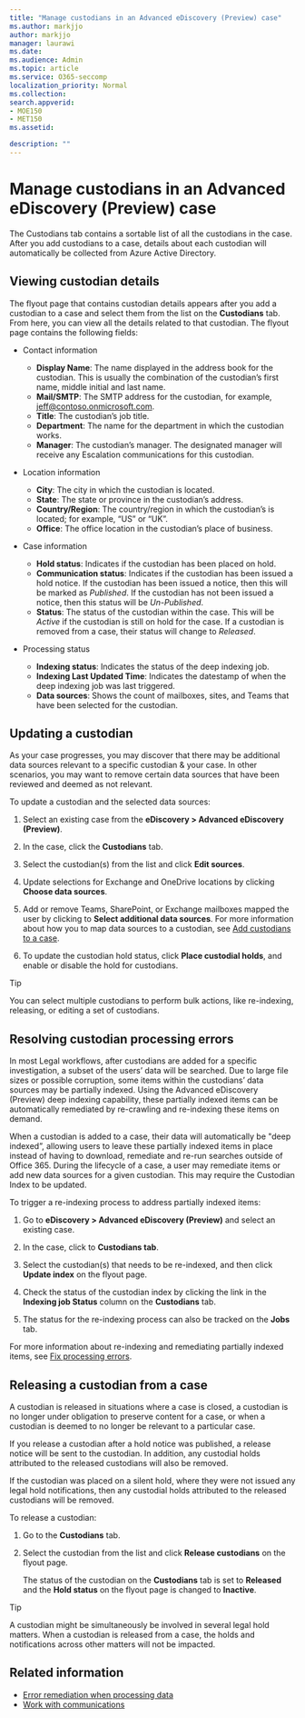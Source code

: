 ```yaml
---
title: "Manage custodians in an Advanced eDiscovery (Preview) case"
ms.author: markjjo
author: markjjo
manager: laurawi
ms.date: 
ms.audience: Admin
ms.topic: article
ms.service: O365-seccomp
localization_priority: Normal
ms.collection: 
search.appverid: 
- MOE150
- MET150
ms.assetid: 

description: ""
---
```

# Manage custodians in an Advanced eDiscovery (Preview) case

The Custodians tab contains a sortable list of all the custodians in the case. After you add custodians to a case, details about each custodian will automatically be collected from Azure Active Directory.

## Viewing custodian details

The flyout page that contains custodian details appears after you add a custodian to a case and select them from the list on the **Custodians** tab. From here, you can view all the details related to that custodian. The flyout page contains the following fields:

- Contact information

  - **Display Name**: The name displayed in the address book for the custodian. This is usually the combination of the custodian’s first name, middle initial and last name.
  - **Mail/SMTP**: The SMTP address for the custodian, for example, jeff@contoso.onmicrosoft.com.  
  - **Title**: The custodian’s job title.
  - **Department**: The name for the department in which the custodian works.
  - **Manager**: The custodian’s manager. The designated manager will receive any Escalation communications for this custodian.
  
- Location information

  - **City**: The city in which the custodian is located.
  - **State**: The state or province in the custodian’s address.
  - **Country/Region**: The country/region in which the custodian’s is located; for example, “US” or “UK”.
  - **Office**: The office location in the custodian’s place of business.

- Case information

  - **Hold status**: Indicates if the custodian has been placed on hold. 
  - **Communication status**: Indicates if the custodian has been issued a hold notice. If the custodian has been issued a notice, then this will be marked as *Published*. If the custodian has not been issued a notice, then this status will be *Un-Published*. 
  - **Status**: The status of the custodian within the case. This will be *Active* if the custodian is still on hold for the case. If a custodian is removed from a case, their status will change to *Released*. 

- Processing status

  - **Indexing status**: Indicates the status of the deep indexing job.  
  - **Indexing Last Updated Time**: Indicates the datestamp of when the deep indexing job was last triggered.
  - **Data sources**: Shows the count of mailboxes, sites, and Teams that have been selected for the custodian.

## Updating a custodian

As your case progresses, you may discover that there may be additional data sources relevant to a specific custodian & your case. In other scenarios, you may want to remove certain data sources that have been reviewed and deemed as not relevant.

To update a custodian and the selected data sources:

1. Select an existing case from the **eDiscovery > Advanced eDiscovery (Preview)**.
  
2. In the case, click the **Custodians** tab.
  
3. Select the custodian(s) from the list and click **Edit sources**.
  
4. Update selections for Exchange and OneDrive locations by clicking **Choose data sources**.
  
5. Add or remove Teams, SharePoint, or Exchange mailboxes mapped the user by clicking to **Select additional data sources**. For more information about how you to map data sources to a custodian, see [Add custodians to a case](add-custodians-to-case.md).
  
6. To update the custodian hold status, click **Place custodial holds**, and enable or disable the hold for custodians.

> [!TIP]
> You can select multiple custodians to perform bulk actions, like re-indexing, releasing, or editing a set of custodians.

## Resolving custodian processing errors

In most Legal workflows, after custodians are added for a specific investigation, a subset of the users’ data will be searched. Due to large file sizes or possible corruption, some items within the custodians’ data sources may be partially indexed. Using the Advanced eDiscovery (Preview) deep indexing capability, these partially indexed items can be automatically remediated by re-crawling and re-indexing these items on demand. 

When a custodian is added to a case, their data will automatically be "deep indexed”, allowing users to leave these partially indexed items in place instead of having to download, remediate and re-run searches outside of Office 365. During the lifecycle of a case, a user may remediate items or add new data sources for a given custodian. This may require the Custodian Index to be updated. 

To trigger a re-indexing process to address partially indexed items:

1. Go to **eDiscovery > Advanced eDiscovery (Preview)** and select an existing case.

2. In the case, click to **Custodians tab**. 

3. Select the custodian(s) that needs to be re-indexed, and then click **Update index** on the flyout page.

4. Check the status of the custodian index by clicking the link in the **Indexing job Status** column on the **Custodians** tab.  

5. The status for the re-indexing process can also be tracked on the **Jobs** tab.

For more information about re-indexing and remediating partially indexed items, see [Fix processing errors](processing-data-for-case.md).

## Releasing a custodian from a case

A custodian is released in situations where a case is closed, a custodian is no longer under obligation to preserve content for a case, or when a custodian is deemed to no longer be relevant to a particular case. 

If you release a custodian after a hold notice was published, a release notice will be sent to the custodian. In addition, any custodial holds attributed to the released custodians will also be removed.

If the custodian was placed on a silent hold, where they were not issued any legal hold notifications, then any custodial holds attributed to the released custodians will be removed.  

To release a custodian: 

1.	Go to the **Custodians** tab.

2.	Select the custodian from the list and click **Release custodians** on the flyout page.

    The status of the custodian on the **Custodians** tab is set to **Released** and the **Hold status** on the flyout page is changed to **Inactive**. 

> [!TIP]
> A custodian might be simultaneously be involved in several legal hold matters. When a custodian is released from a case, the holds and notifications across other matters will not be impacted.

## Related information

 - [Error remediation when processing data](error-remediation.md) 
- [Work with communications](managing-custodian-communications.md)

